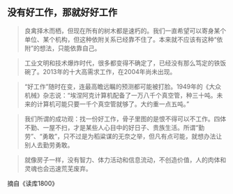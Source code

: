 ## 没有好工作，那就好好工作

> 良禽择木而栖，但现在所有的树木都是速朽的。我们一直希望可以寄身某个单位、某个机构，但这种依附关系已经靠不住了。本来就不应该有这种“依附”的想法，只能依靠自己。

> 工业文明和技术爆炸时代，很多都变得不确定了，已经没有那么笃定的铁饭碗了。2013年的十大高需求工作，在2004年尚未出现。

> “好工作”随时在变，连最高瞻远瞩的预测都可能被打脸。1949年的《大众机械》杂志说：“埃涅阿克计算机配备了一万八千个真空管，种三十吨。未来的计算机可能只要一千个真空管就够了。大约重一点五吨。”

> 我们所谓的成功观：找一份好工作，骨子里图的是恨不得可以不工作。四体不勤、一屋不扫，才是某些人心目中的好日子、贵族生活。所谓“勤劳”、“勇敢”，只不过是为稻粱谋的无奈之举，但凡有点可能，就想办法让别人去勤劳勇敢。

> 就像房子一样，没有智力、体力活动和信息流动，不创造价值，人的肉体和灵魂也会迅速荒芜废弃。

摘自《读库1800》    